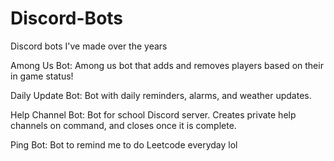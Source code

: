 # Discord-Bots
Discord bots I've made over the years

Among Us Bot: 
Among us bot that adds and removes players based on their in game status!

Daily Update Bot:
Bot with daily reminders, alarms, and weather updates.

Help Channel Bot:
Bot for school Discord server. Creates private help channels on command, and closes once it is complete.

Ping Bot:
Bot to remind me to do Leetcode everyday lol
